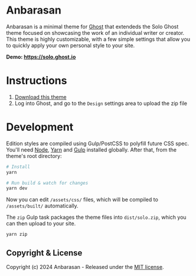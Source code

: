 # Anbarasan

Anbarasan is a minimal theme for [Ghost](https://github.com/TryGhost/Ghost) that extendeds the Solo Ghost theme focused on showcasing the work of an individual writer or creator. This theme is highly customizable, with a few simple settings that allow you to quickly apply your own personal style to your site.

**Demo: https://solo.ghost.io**

# Instructions

1. [Download this theme](https://github.com/anbarasanv/bytebyanbarasan/releases)
2. Log into Ghost, and go to the `Design` settings area to upload the zip file

# Development

Edition styles are compiled using Gulp/PostCSS to polyfill future CSS spec. You'll need [Node](https://nodejs.org/), [Yarn](https://yarnpkg.com/) and [Gulp](https://gulpjs.com) installed globally. After that, from the theme's root directory:

```bash
# Install
yarn

# Run build & watch for changes
yarn dev
```

Now you can edit `/assets/css/` files, which will be compiled to `/assets/built/` automatically.

The `zip` Gulp task packages the theme files into `dist/solo.zip`, which you can then upload to your site.

```bash
yarn zip
```

## Copyright & License

Copyright (c) 2024 Anbarasan - Released under the [MIT license](LICENSE).
